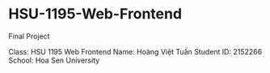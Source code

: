 # HSU-1195-Web-Frontend
Final Project

Class: HSU 1195 Web Frontend
Name: Hoàng Việt Tuấn
Student ID: 2152266
School: Hoa Sen University
